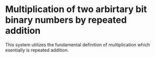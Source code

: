 # Multiplication of two arbirtary bit binary numbers by repeated addition  

This system utilizes the fundamental definition of multiplication which esentially is repeated addition.  
